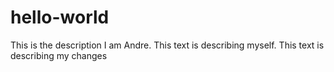 # hello-world
This is the description
I am Andre. This text is describing myself.
This text is describing my changes
